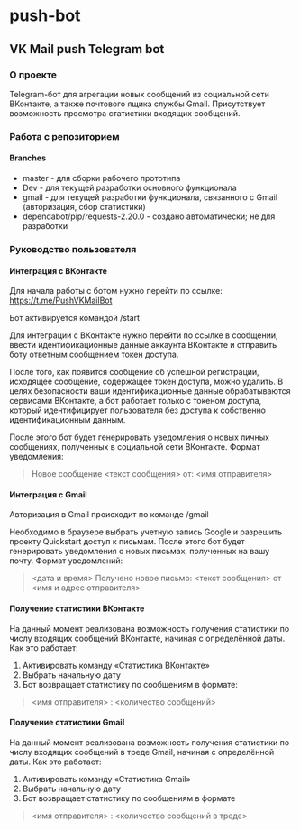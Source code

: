 # push-bot
## VK Mail push Telegram bot


### О проекте
Telegram-бот для агрегации новых сообщений из социальной сети ВКонтакте, а также почтового ящика службы Gmail. Присутствует возможность просмотра статистики входящих сообщений.

### Работа с репозиторием
#### Branches

* master - для сборки рабочего прототипа
* Dev - для текущей разработки основного функционала
* gmail - для текущей разработки функционала, связанного с Gmail (авторизация, сбор статистики)
* dependabot/pip/requests-2.20.0 - создано автоматически; не для разработки


### Руководство пользователя
#### Интеграция с ВКонтакте

Для начала работы с ботом нужно перейти по ссылке:
 https://t.me/PushVKMailBot

Бот активируется командой /start

Для интеграции с ВКонтакте нужно перейти по ссылке в сообщении, ввести идентификационные данные аккаунта ВКонтакте и отправить боту ответным сообщением токен доступа.

После того, как появится сообщение об успешной регистрации, исходящее сообщение, содержащее токен доступа, можно удалить. В целях безопасности ваши идентификационные данные обрабатываются сервисами ВКонтакте, а бот работает только с токеном доступа, который идентифицирует пользователя без доступа к собственно идентификационным данным.

После этого бот будет генерировать уведомления о новых личных сообщениях, полученных в социальной сети ВКонтакте. Формат уведомления:

> Новое сообщение <текст сообщения> от: <имя отправителя>

#### Интеграция с Gmail

Авторизация в Gmail происходит по команде /gmail

Необходимо в браузере выбрать учетную запись Google и разрешить проекту Quickstart доступ к письмам. После этого бот будет генерировать уведомления о новых письмах, полученных на вашу почту. Формат уведомлений:

> <дата и время> Получено новое письмо: <текст сообщения> от <имя и адрес отправителя>

#### Получение статистики ВКонтакте

На данный момент реализована возможность получения статистики по числу входящих сообщений ВКонтакте, начиная с определённой даты. Как это работает:
1) Активировать команду «Статистика ВКонтакте»
2) Выбрать начальную дату
3) Бот возвращает статистику по сообщениям в формате:

> <имя отправителя> : <количество сообщений>

#### Получение статистики Gmail

На данный момент реализована возможность получения статистики по числу входящих сообщений в треде Gmail, начиная с определённой даты. Как это работает:
1) Активировать команду «Статистика Gmail»
2) Выбрать начальную дату
3) Бот возвращает статистику по сообщениям в формате

> <имя отправителя> : <количество сообщений в треде>
